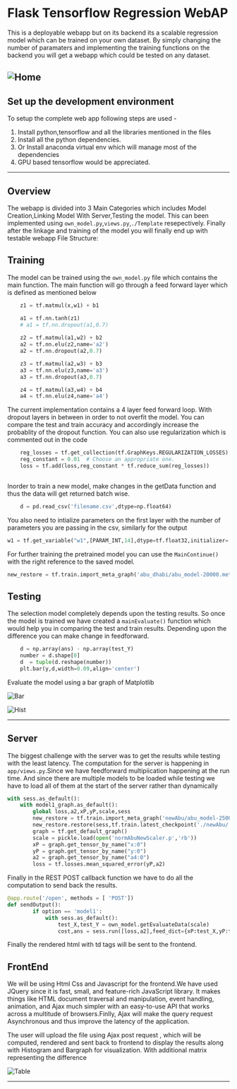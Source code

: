 # Flask Tensorflow Regression WebAP

This is a deployable webapp but on its backend its a scalable regression model which can be trained on your own dataset. 
By simply changing the number of paramaters and implementing the training functions on the backend you will get a 
webapp which could be tested on any dataset.

![Home](images/home.png)
---

## Set up the development environment
To setup the complete web app following steps are used -
1. Install python,tensorflow and all the libraries mentioned in the files
2. Install all the python dependencies. 
3. Or Install anaconda virtual env which will manage most of the dependencies
4. GPU based tensorflow would be appreciated.
---

## Overview
The webapp is divided into 3 Main Categories which includes Model Creation,Linking Model With Server,Testing the model.
This can been implemented using `own_model.py`,`views.py`,`./Template` resepectively. Finally after the linkage and training
of the model you will finally end up with testable webapp
File Structure:



## Training
The model can be trained using the `own_model.py` file which contains the main function. The main function will go through
a feed forward layer which is defined as mentioned below
```py
	z1 = tf.matmul(x,w1) + b1

	a1 = tf.nn.tanh(z1)
	# a1 = tf.nn.dropout(a1,0.7)
	
	z2 = tf.matmul(a1,w2) + b2
	a2 = tf.nn.elu(z2,name='a2')
	a2 = tf.nn.dropout(a2,0.7)

	z3 = tf.matmul(a2,w3) + b3
	a3 = tf.nn.elu(z3,name='a3')
	a3 = tf.nn.dropout(a3,0.7)

	z4 = tf.matmul(a3,w4) + b4
	a4 = tf.nn.elu(z4,name='a4')
```
The current implementation contains a 4 layer feed forward loop. With dropout layers in between in order to not overfit the model. You can compare the test and train accuracy and  accordingly increase the probablity of the dropout function.
You can also use regularization which is commented out in the code

```py
	reg_losses = tf.get_collection(tf.GraphKeys.REGULARIZATION_LOSSES)
	reg_constant = 0.01  # Choose an appropriate one.
	loss = tf.add(loss,reg_constant * tf.reduce_sum(reg_losses))
  
```
Inorder to train a new model, make changes in the getData function and thus the data will get returned batch wise.
```py
	d = pd.read_csv('filename.csv',dtype=np.float64)
```
You also need to intialize parameters on the first layer with the number of parameters you are passing in the csv, similarly 
for the output
```py
w1 = tf.get_variable("w1",[PARAM_INT,14],dtype=tf.float32,initializer= tf.contrib.layers.xavier_initializer())
```
For further training the pretrained model you can use the ``MainContinue()`` with the right reference to the saved model.
```py
new_restore = tf.train.import_meta_graph('abu_dhabi/abu_model-20000.meta')
```

## Testing
The selection model completely depends upon the testing results. So once the model is trained we have created a `mainEvaluate()` function which would help you in comparing the test and train results. Depending upon the difference
you can make change in feedforward.
```py
	d = np.array(ans) - np.array(test_Y)
	number = d.shape[0]
	d  = tuple(d.reshape(number))
	plt.bar(y,d,width=0.09,align='center')

```
Evaluate the model using a bar graph of Matplotlib


![Bar](images/bar.png)


![Hist](images/hist.png)

***
## Server
The biggest challenge with the server was to get the results while testing with the least latency. The computation for the server is happening in `app/views.py`.Since we have feedforward multipiication happening at the run time. And since there are multiple models to be loaded while testing we have to load all
of them at the start of the server rather than dynamically
```py
with sess.as_default():
	with model1_graph.as_default():
		global loss,a2,xP,yP,scale,sess
		new_restore = tf.train.import_meta_graph('newAbu/abu_model-25000.meta')
		new_restore.restore(sess,tf.train.latest_checkpoint('./newAbu/'))	
		graph = tf.get_default_graph()
		scale = pickle.load(open('normAbuNewScaler.p','rb'))
		xP = graph.get_tensor_by_name("x:0")
		yP = graph.get_tensor_by_name("y:0")
		a2 = graph.get_tensor_by_name("a4:0")
		loss = tf.losses.mean_squared_error(yP,a2)
```
Finally in the REST POST callback function we have to do all the computation to send back the results.

```py
@app.route('/open', methods = [ 'POST'])
def sendOutput():
		if option == 'model1':
			with sess.as_default():
				test_X,test_Y = own_model.getEvaluateData(scale)
				cost,ans = sess.run([loss,a2],feed_dict={xP:test_X,yP:test_Y})
```
Finally the rendered html with td tags will be sent to the frontend.

## FrontEnd
We will be using Html Css and Javascript for the frontend.We have used JQuery since it is fast, small, and feature-rich JavaScript library.
It makes things like HTML document traversal and manipulation, event handling, animation, and Ajax much simpler
with an easy-to-use API that works across a multitude of browsers.Finlly, Ajax will make the query request Asynchronous
and thus improve the latency of the application.

The user will upload the file using Ajax post request , which will be computed, rendered and sent back to frontend
to display the results along with Histogram and Bargraph for visualization. With additional matrix representing the difference

![Table](images/table.png)

***

